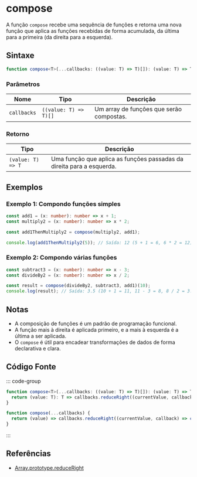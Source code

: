 # compose

A função `compose` recebe uma sequência de funções e retorna uma nova função que aplica as funções recebidas de forma acumulada, da última para a primeira (da direita para a esquerda).

## Sintaxe

```typescript
function compose<T>(...callbacks: ((value: T) => T)[]): (value: T) => T;
```

### Parâmetros

| Nome        | Tipo                      | Descrição                                 |
|-------------|---------------------------|-------------------------------------------|
| `callbacks` | `((value: T) => T)[]`      | Um array de funções que serão compostas.  |

### Retorno

| Tipo         | Descrição                                      |
|--------------|------------------------------------------------|
| `(value: T) => T` | Uma função que aplica as funções passadas da direita para a esquerda. |

## Exemplos

### Exemplo 1: Compondo funções simples

```typescript
const add1 = (x: number): number => x + 1;
const multiply2 = (x: number): number => x * 2;

const add1ThenMultiply2 = compose(multiply2, add1);

console.log(add1ThenMultiply2(5)); // Saída: 12 (5 + 1 = 6, 6 * 2 = 12)
```

### Exemplo 2: Compondo várias funções

```typescript
const subtract3 = (x: number): number => x - 3;
const divideBy2 = (x: number): number => x / 2;

const result = compose(divideBy2, subtract3, add1)(10);
console.log(result); // Saída: 3.5 (10 + 1 = 11, 11 - 3 = 8, 8 / 2 = 3.5)
```

## Notas

- A composição de funções é um padrão de programação funcional.
- A função mais à direita é aplicada primeiro, e a mais à esquerda é a última a ser aplicada.
- O `compose` é útil para encadear transformações de dados de forma declarativa e clara.

## Código Fonte

::: code-group
```typescript
function compose<T>(...callbacks: ((value: T) => T)[]): (value: T) => T {
  return (value: T): T => callbacks.reduceRight((currentValue, callback) => callback(currentValue), value);
}
```

```javascript
function compose(...callbacks) {
  return (value) => callbacks.reduceRight((currentValue, callback) => callback(currentValue), value);
}
```
:::

## Referências

- [Array.prototype.reduceRight](https://developer.mozilla.org/pt-BR/docs/Web/JavaScript/Reference/Global_Objects/Array/reduceRight)